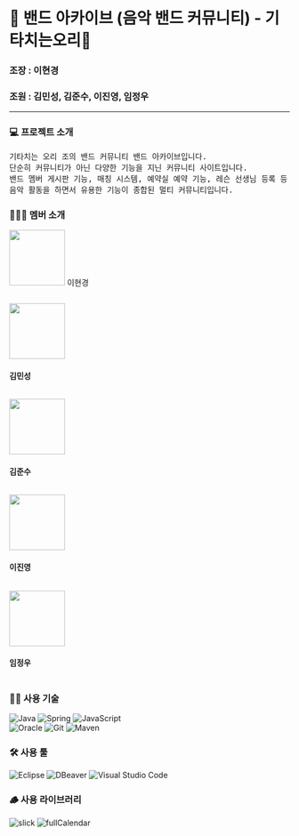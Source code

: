 # 🎸 밴드 아카이브 (음악 밴드 커뮤니티) - 기타치는오리🦆 

<h3>조장 : 이현경</h3>
<h3>조원 : 김민성, 김준수, 이진영, 임정우</h3>

<hr>

<h3>💻 프로젝트 소개</h3>
<pre>
기타치는 오리 조의 밴드 커뮤니티 밴드 아카이브입니다. 
단순히 커뮤니티가 아닌 다양한 기능을 지닌 커뮤니티 사이트입니다.
밴드 멤버 게시판 기능, 매칭 시스템, 예약실 예약 기능, 레슨 선생님 등록 등
음악 활동을 하면서 유용한 기능이 종합된 멀티 커뮤니티입니다.
</pre>

<h3>🧑‍🤝‍👩 멤버 소개</h3>
<div>
<img src="https://github.com/Junsu930/finalPrj/assets/119837015/e9440cba-94d6-4b99-8026-c49edca0f36c" width="100" height="100">
<span>이현경</span>
</div>

 <pre>
</pre>

<img src="https://github.com/Junsu930/finalPrj/assets/119837015/9386a360-2fb3-4eb2-b838-39a4c1744a19" width="100" height="100">
<h4>김민성</h4>
 <pre>
</pre>

<img src="https://github.com/Junsu930/finalPrj/assets/119837015/9efb265e-a415-411f-974c-810f7ab170be" width="100" height="100">
<h4>김준수</h4>
 <pre>
</pre>

<img src="https://github.com/Junsu930/finalPrj/assets/119837015/c822e3ee-b3c8-4b3a-9b41-21396ba715f9" width="100" height="100">
<h4>이진영</h4>
 <pre>
</pre>

<img src="https://github.com/Junsu930/finalPrj/assets/119837015/791a259d-35c6-4496-8a34-e2282cfe7835" width="100" height="100">
<h4>임정우</h4>
 <pre>
</pre>

### 🧑‍💻 사용 기술 
![Java](https://img.shields.io/badge/java-%23ED8B00.svg?style=for-the-badge&logo=openjdk&logoColor=white)
![Spring](https://img.shields.io/badge/spring-%236DB33F.svg?style=for-the-badge&logo=spring&logoColor=white)
![JavaScript](https://img.shields.io/badge/javascript-%23323330.svg?style=for-the-badge&logo=javascript&logoColor=%23F7DF1E)<br>
![Oracle](https://img.shields.io/badge/Oracle-F80000?style=for-the-badge&logo=oracle&logoColor=white)
![Git](https://img.shields.io/badge/git-%23F05033.svg?style=for-the-badge&logo=git&logoColor=white)
![Maven](https://img.shields.io/badge/maven-C71A36.svg?style=for-the-badge&logo=apachemaven&logoColor=white)


### 🛠️ 사용 툴
![Eclipse](https://img.shields.io/badge/Eclipse-FE7A16.svg?style=for-the-badge&logo=Eclipse&logoColor=white)
![DBeaver](https://img.shields.io/badge/DBeaver-%23CC342D.svg?style=for-the-badge&logo=Databricks&logoColor=white)
![Visual Studio Code](https://img.shields.io/badge/Visual%20Studio%20Code-0078d7.svg?style=for-the-badge&logo=visual-studio-code&logoColor=white)

### 🪵 사용 라이브러리
![slick](https://img.shields.io/badge/Slick-C71A36.svg?style=for-the-badge&logo=SlickPic&logoColor=white)
![fullCalendar](https://img.shields.io/badge/fullcalendar-4285F4.svg?style=for-the-badge&logo=googlecalendar&logoColor=white)
